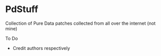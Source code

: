# PdStuff
Collection of Pure Data patches collected from all over the internet (not mine) 

To Do
* Credit authors respectively

